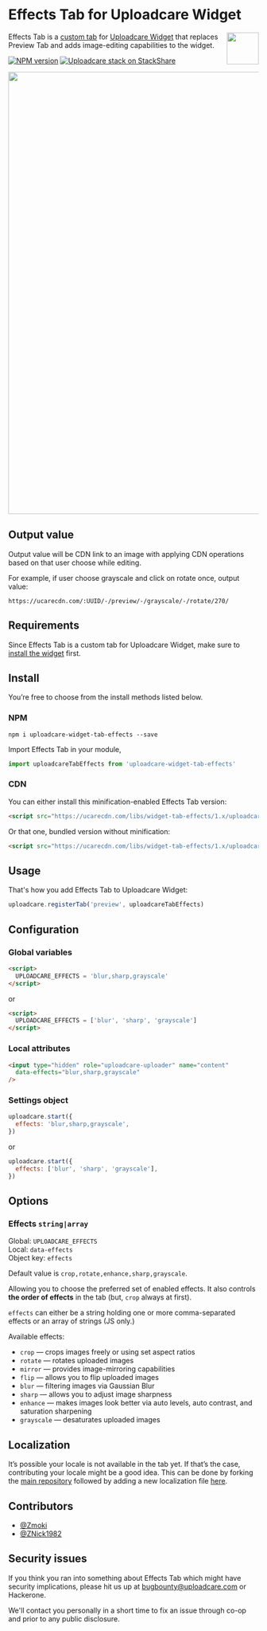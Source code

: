 # Effects Tab for Uploadcare Widget

<a href="https://uploadcare.com/?utm_source=github&utm_campaign=uploadcare-widget-tab-effects">
    <img align="right" width="64" height="64"
         src="https://ucarecdn.com/2f4864b7-ed0e-4411-965b-8148623aa680/uploadcare-logo-mark.svg"
         alt="">
</a>

Effects Tab is a
[custom tab](https://uploadcare.com/documentation/javascript_api/#custom-tabs)
for [Uploadcare Widget](https://uploadcare.com/documentation/widget/)
that replaces Preview Tab and adds image-editing capabilities
to the widget.

[![NPM version][npm-img]][npm-link] [![Uploadcare stack on StackShare][stack-img]][stack]

<a href="https://uploadcare.github.io/uploadcare-widget-tab-effects/" title="See Effects Tab in action with demo">
  <img src="https://ucarecdn.com/de487341-9107-4e29-b89f-174ba3ddaf95/uploadcare-widget-effects-tab.gif"
       width="888" alt="">
</a>

[npm-img]: http://img.shields.io/npm/v/uploadcare-widget-tab-effects.svg
[npm-link]: https://www.npmjs.org/package/uploadcare-widget-tab-effects
[stack-img]: https://img.shields.io/badge/tech-stack-0690fa.svg?style=flat
[stack]: https://stackshare.io/uploadcare/stacks/

## Output value

Output value will be CDN link to an image with applying CDN operations based on that user choose while editing.

For example, if user choose grayscale and click on rotate once, output value:

```
https://ucarecdn.com/:UUID/-/preview/-/grayscale/-/rotate/270/
```

## Requirements

Since Effects Tab is a custom tab for Uploadcare Widget,
make sure to
[install the widget](https://uploadcare.com/documentation/widget/#install)
first.

## Install

You’re free to choose from the install methods listed below.

### NPM

```
npm i uploadcare-widget-tab-effects --save
```

Import Effects Tab in your module,

```javascript
import uploadcareTabEffects from 'uploadcare-widget-tab-effects'
```

### CDN

You can either install this minification-enabled Effects Tab version:

```html
<script src="https://ucarecdn.com/libs/widget-tab-effects/1.x/uploadcare.tab-effects.min.js" charset="utf-8"></script>
```

Or that one, bundled version without minification:

```html
<script src="https://ucarecdn.com/libs/widget-tab-effects/1.x/uploadcare.tab-effects.js" charset="utf-8"></script>
```

## Usage

That's how you add Effects Tab to Uploadcare Widget:

```javascript
uploadcare.registerTab('preview', uploadcareTabEffects)
```

## Configuration

### Global variables

```html
<script>
  UPLOADCARE_EFFECTS = 'blur,sharp,grayscale'
</script>
```

or

```html
<script>
  UPLOADCARE_EFFECTS = ['blur', 'sharp', 'grayscale']
</script>
```

### Local attributes

```html
<input type="hidden" role="uploadcare-uploader" name="content"
  data-effects="blur,sharp,grayscale"
/>
```

### Settings object

```javascript
uploadcare.start({
  effects: 'blur,sharp,grayscale',
})
```

or

```javascript
uploadcare.start({
  effects: ['blur', 'sharp', 'grayscale'],
})
```

## Options

### Effects `string|array`

Global: `UPLOADCARE_EFFECTS` <br>
Local: `data-effects` <br>
Object key: `effects` <br>

Default value is `crop,rotate,enhance,sharp,grayscale`.

Allowing you to choose the preferred set of enabled effects.
It also controls **the order of effects** in the tab (but, `crop` always at first).

`effects` can either be a string holding one or more
comma-separated effects or an array of strings (JS only.)

Available effects:

* `crop` — crops images freely or using set aspect ratios
* `rotate` — rotates uploaded images
* `mirror` — provides image-mirroring capabilities
* `flip` — allows you to flip uploaded images
* `blur` — filtering images via Gaussian Blur
* `sharp` — allows you to adjust image sharpness
* `enhance` — makes images look better via auto
  levels, auto contrast, and saturation sharpening
* `grayscale` — desaturates uploaded images

## Localization

It’s possible your locale is not available in the tab yet.
If that’s the case, contributing your locale might be a good idea.
This can be done by forking the
[main repository](https://github.com/uploadcare/uploadcare-widget-tab-effects)
followed by adding a new localization file
[here](https://github.com/uploadcare/uploadcare-widget-tab-effects/tree/master/src/locale).

## Contributors

* [@Zmoki](https://github.com/Zmoki)
* [@ZNick1982](https://github.com/ZNick1982)

## Security issues

If you think you ran into something about Effects Tab
which might have security implications, please hit us up at
[bugbounty@uploadcare.com](mailto:bugbounty@uploadcare.com)
or Hackerone.

We'll contact you personally in a short time to fix an issue
through co-op and prior to any public disclosure.
